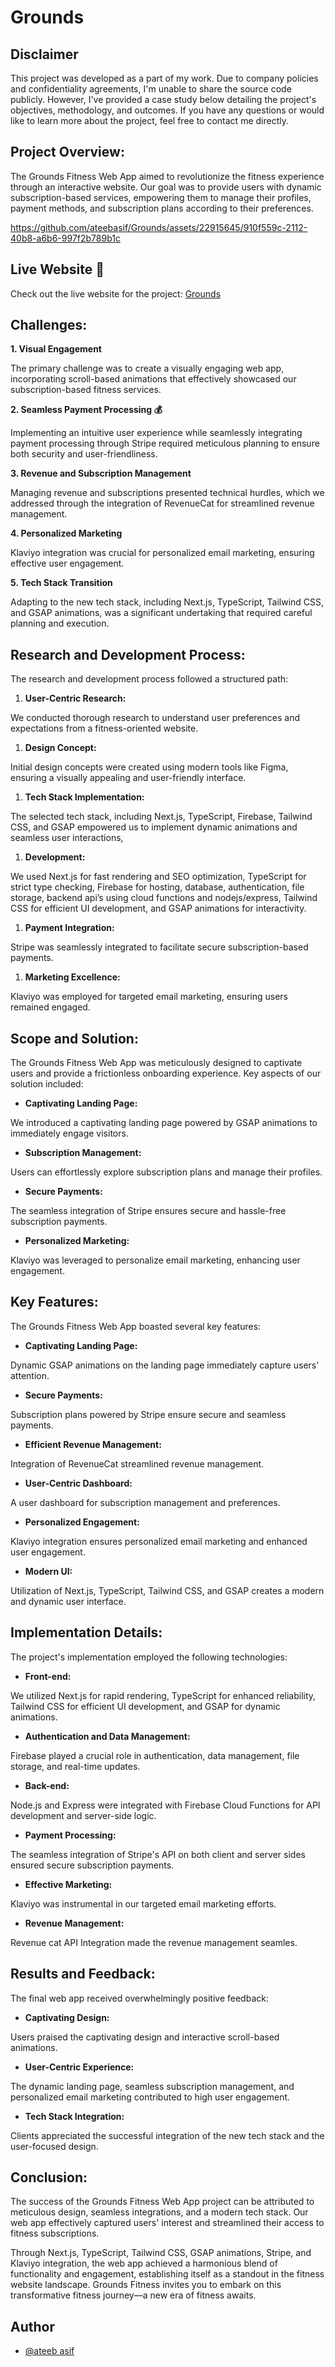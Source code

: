 # Grounds
 


## Disclaimer

This project was developed as a part of my work. Due to company policies and confidentiality agreements, I'm unable to share the source code publicly. However, I've provided a case study below detailing the project's objectives, methodology, and outcomes. If you have any questions or would like to learn more about the project, feel free to contact me directly.


## **Project Overview:**

The Grounds Fitness Web App aimed to revolutionize the fitness experience through an interactive website. Our goal was to provide users with dynamic subscription-based services, empowering them to manage their profiles, payment methods, and subscription plans according to their preferences.



https://github.com/ateebasif/Grounds/assets/22915645/910f559c-2112-40b8-a6b6-997f2b789b1c




## Live Website 🔗

Check out the live website for the project: [Grounds](https://groundsapp.co)


## **Challenges:**

**1. Visual Engagement**

The primary challenge was to create a visually engaging web app, incorporating scroll-based animations that effectively showcased our subscription-based fitness services.

**2. Seamless Payment Processing 💰**

Implementing an intuitive user experience while seamlessly integrating payment processing through Stripe required meticulous planning to ensure both security and user-friendliness.

**3. Revenue and Subscription Management**

Managing revenue and subscriptions presented technical hurdles, which we addressed through the integration of RevenueCat for streamlined revenue management.

**4. Personalized Marketing**

Klaviyo integration was crucial for personalized email marketing, ensuring effective user engagement.

**5. Tech Stack Transition**

Adapting to the new tech stack, including Next.js, TypeScript, Tailwind CSS, and GSAP animations, was a significant undertaking that required careful planning and execution.

## **Research and Development Process:**

The research and development process followed a structured path:

1. **User-Centric Research:**

We conducted thorough research to understand user preferences and expectations from a fitness-oriented website.

1. **Design Concept:**

Initial design concepts were created using modern tools like Figma, ensuring a visually appealing and user-friendly interface.

1. **Tech Stack Implementation:**

The selected tech stack, including Next.js, TypeScript, Firebase, Tailwind CSS, and GSAP empowered us to implement dynamic animations and seamless user interactions,

1. **Development:**

We used Next.js for fast rendering and SEO optimization, TypeScript for strict type checking, Firebase for hosting, database, authentication, file storage, backend api’s using cloud functions and nodejs/express, Tailwind CSS for efficient UI development, and GSAP animations for interactivity.

1. **Payment Integration:**

Stripe was seamlessly integrated to facilitate secure subscription-based payments.

1. **Marketing Excellence:**

Klaviyo was employed for targeted email marketing, ensuring users remained engaged.

## **Scope and Solution:**

The Grounds Fitness Web App was meticulously designed to captivate users and provide a frictionless onboarding experience. Key aspects of our solution included:

- **Captivating Landing Page:**

We introduced a captivating landing page powered by GSAP animations to immediately engage visitors.

- **Subscription Management:**

Users can effortlessly explore subscription plans and manage their profiles.

- **Secure Payments:**

The seamless integration of Stripe ensures secure and hassle-free subscription payments.

- **Personalized Marketing:**

Klaviyo was leveraged to personalize email marketing, enhancing user engagement.

## **Key Features:**

The Grounds Fitness Web App boasted several key features:

- **Captivating Landing Page:**

Dynamic GSAP animations on the landing page immediately capture users' attention.

- **Secure Payments:**

Subscription plans powered by Stripe ensure secure and seamless payments.

- **Efficient Revenue Management:**

Integration of RevenueCat streamlined revenue management.

- **User-Centric Dashboard:**

A user dashboard for subscription management and preferences.

- **Personalized Engagement:**

Klaviyo integration ensures personalized email marketing and enhanced user engagement.

- **Modern UI:**

Utilization of Next.js, TypeScript, Tailwind CSS, and GSAP creates a modern and dynamic user interface.

## **Implementation Details:**

The project's implementation employed the following technologies:

- **Front-end:**

We utilized Next.js for rapid rendering, TypeScript for enhanced reliability, Tailwind CSS for efficient UI development, and GSAP for dynamic animations.

- **Authentication and Data Management:**

Firebase played a crucial role in authentication, data management, file storage, and real-time updates.

- **Back-end:**

Node.js and Express were integrated with Firebase Cloud Functions for API development and server-side logic.

- **Payment Processing:**

The seamless integration of Stripe's API on both client and server sides ensured secure subscription payments.

- **Effective Marketing:**

Klaviyo was instrumental in our targeted email marketing efforts.

- **Revenue Management:**

Revenue cat API Integration made the revenue management seamles.

## **Results and Feedback:**

The final web app received overwhelmingly positive feedback:

- **Captivating Design:**

Users praised the captivating design and interactive scroll-based animations.

- **User-Centric Experience:**

The dynamic landing page, seamless subscription management, and personalized email marketing contributed to high user engagement.

- **Tech Stack Integration:**

Clients appreciated the successful integration of the new tech stack and the user-focused design.

## **Conclusion:**

The success of the Grounds Fitness Web App project can be attributed to meticulous design, seamless integrations, and a modern tech stack. Our web app effectively captured users' interest and streamlined their access to fitness subscriptions.

Through Next.js, TypeScript, Tailwind CSS, GSAP animations, Stripe, and Klaviyo integration, the web app achieved a harmonious blend of functionality and engagement, establishing itself as a standout in the fitness website landscape. Grounds Fitness invites you to embark on this transformative fitness journey—a new era of fitness awaits.
## Author

- [@ateeb asif](https://github.com/ateebasif)

